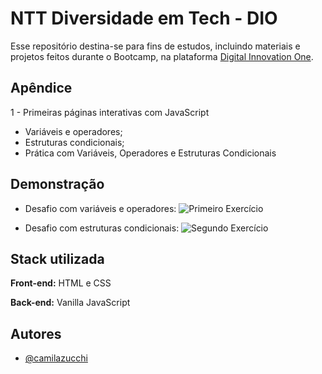 
# NTT Diversidade em Tech - DIO

Esse repositório destina-se para fins de estudos, incluindo materiais e  projetos feitos durante o Bootcamp, na plataforma [Digital Innovation One](https://www.dio.me/).


## Apêndice

1 - Primeiras páginas interativas com JavaScript
- Variáveis e operadores;
- Estruturas condicionais;
- Prática com Variáveis, Operadores e Estruturas Condicionais


## Demonstração

- Desafio com variáveis e operadores:
![Primeiro Exercício](https://uploaddeimagens.com.br/images/004/069/548/full/primeiroExercicio.png?1666286289)

- Desafio com estruturas condicionais:
![Segundo Exercício](https://uploaddeimagens.com.br/images/004/070/117/full/segundoExercicio.png?1666300802)


## Stack utilizada

**Front-end:** HTML e CSS

**Back-end:** Vanilla JavaScript


## Autores

- [@camilazucchi](https://www.github.com/camilazucchi)

